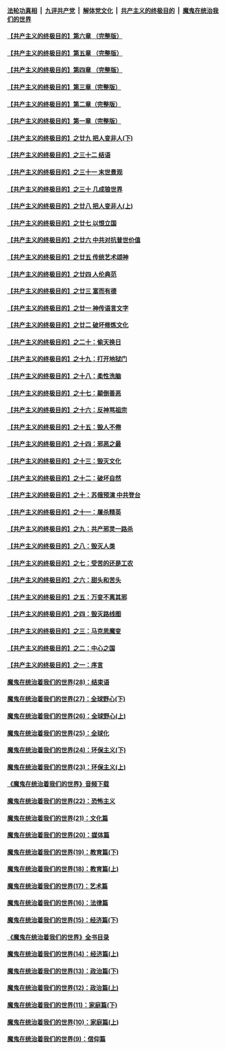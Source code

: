 ####  [法轮功真相](../../../../basic/blob/master/README.md?t=03041939) &nbsp;|&nbsp; [九评共产党](../../../../9ping.md/blob/master/README.md?t=03041939) &nbsp;|&nbsp; [解体党文化](../../../../jtdwh.md/blob/master/README.md?t=03041939)  &nbsp;|&nbsp; [共产主义的终极目的](../../../../gczydzjmd.md/blob/master/README.md?t=03041939) &nbsp;|&nbsp; [魔鬼在统治我们的世界](../../../../mgztzwmdsj.md/blob/master/README.md?t=03041939) 

#### [【共产主义的终极目的】第六章 （完整版）](../pages/nsc422/n11428913.md?t=03041939) 

#### [【共产主义的终极目的】第五章 （完整版）](../pages/nsc422/n11428912.md?t=03041939) 

#### [【共产主义的终极目的】第四章 （完整版）](../pages/nsc422/n11428907.md?t=03041939) 

#### [【共产主义的终极目的】第三章（完整版）](../pages/nsc422/n11428848.md?t=03041939) 

#### [【共产主义的终极目的】第二章（完整版）](../pages/nsc422/n11428831.md?t=03041939) 

#### [【共产主义的终极目的】第一章（完整版）](../pages/nsc422/n11417651.md?t=03041939) 

#### [【共产主义的终极目的】之廿九 把人变非人(下)](../pages/nsc422/n11344140.md?t=03041939) 

#### [【共产主义的终极目的】之三十二 结语](../pages/nsc422/n11360535.md?t=03041939) 

#### [【共产主义的终极目的】之三十一 末世景观](../pages/nsc422/n11351129.md?t=03041939) 

#### [【共产主义的终极目的】之三十 几成狼世界](../pages/nsc422/n11348280.md?t=03041939) 

#### [【共产主义的终极目的】之廿八 把人变非人(上)](../pages/nsc422/n11340492.md?t=03041939) 

#### [【共产主义的终极目的】之廿七 以恨立国](../pages/nsc422/n11336944.md?t=03041939) 

#### [【共产主义的终极目的】之廿六 中共对抗普世价值](../pages/nsc422/n11324785.md?t=03041939) 

#### [【共产主义的终极目的】之廿五 传统艺术颂神](../pages/nsc422/n11296396.md?t=03041939) 

#### [【共产主义的终极目的】之廿四 人伦典范](../pages/nsc422/n11296397.md?t=03041939) 

#### [【共产主义的终极目的】之廿三 富而有德](../pages/nsc422/n11283598.md?t=03041939) 

#### [【共产主义的终极目的】之廿一 神传语言文字](../pages/nsc422/n11263265.md?t=03041939) 

#### [【共产主义的终极目的】之廿二 破坏修炼文化](../pages/nsc422/n11245728.md?t=03041939) 

#### [【共产主义的终极目的】之二十：偷天换日](../pages/nsc422/n11238846.md?t=03041939) 

#### [【共产主义的终极目的】之十九：打开地狱门](../pages/nsc422/n11206376.md?t=03041939) 

#### [【共产主义的终极目的】之十八：柔性洗脑](../pages/nsc422/n11199994.md?t=03041939) 

#### [【共产主义的终极目的】之十七：颠倒善恶](../pages/nsc422/n11179782.md?t=03041939) 

#### [【共产主义的终极目的】之十六：反神骂祖宗](../pages/nsc422/n11166798.md?t=03041939) 

#### [【共产主义的终极目的】之十五：毁人不倦](../pages/nsc422/n11166792.md?t=03041939) 

#### [【共产主义的终极目的】之十四：邪恶之最](../pages/nsc422/n11150249.md?t=03041939) 

#### [【共产主义的终极目的】之十三：毁灭文化](../pages/nsc422/n11135227.md?t=03041939) 

#### [【共产主义的终极目的】之十二：破坏自然](../pages/nsc422/n11135214.md?t=03041939) 

#### [【共产主义的终极目的】之十：苏俄预演 中共登台](../pages/nsc422/n11118424.md?t=03041939) 

#### [【共产主义的终极目的】之十一：屠杀精英](../pages/nsc422/n11118442.md?t=03041939) 

#### [【共产主义的终极目的】之九：共产邪灵一路杀](../pages/nsc422/n11114139.md?t=03041939) 

#### [【共产主义的终极目的】之八：毁灭人类](../pages/nsc422/n11108503.md?t=03041939) 

#### [【共产主义的终极目的】之七：受苦的还是工农](../pages/nsc422/n11101809.md?t=03041939) 

#### [【共产主义的终极目的】之六：甜头和苦头](../pages/nsc422/n11096971.md?t=03041939) 

#### [【共产主义的终极目的】之五：万变不离其邪](../pages/nsc422/n11091285.md?t=03041939) 

#### [【共产主义的终极目的】之四：毁灭路线图](../pages/nsc422/n11086284.md?t=03041939) 

#### [【共产主义的终极目的】之三：马克思魔变](../pages/nsc422/n11061941.md?t=03041939) 

#### [【共产主义的终极目的】之二：中心之国](../pages/nsc422/n11047728.md?t=03041939) 

#### [【共产主义的终极目的】之一：序言](../pages/nsc422/n11086077.md?t=03041939) 

#### [魔鬼在统治着我们的世界(28)：结束语](../pages/nsc422/n10936246.md?t=03041939) 

#### [魔鬼在统治着我们的世界(27)：全球野心(下)](../pages/nsc422/n10928319.md?t=03041939) 

#### [魔鬼在统治着我们的世界(26)：全球野心(上)](../pages/nsc422/n10900318.md?t=03041939) 

#### [魔鬼在统治着我们的世界(25)：全球化](../pages/nsc422/n10788205.md?t=03041939) 

#### [魔鬼在统治着我们的世界(24)：环保主义(下)](../pages/nsc422/n10695307.md?t=03041939) 

#### [魔鬼在统治着我们的世界(23)：环保主义(上)](../pages/nsc422/n10688613.md?t=03041939) 

#### [《魔鬼在统治着我们的世界》音频下载](../pages/nsc422/n10635553.md?t=03041939) 

#### [魔鬼在统治着我们的世界(22)：恐怖主义](../pages/nsc422/n10614727.md?t=03041939) 

#### [魔鬼在统治着我们的世界(21)：文化篇](../pages/nsc422/n10597706.md?t=03041939) 

#### [魔鬼在统治着我们的世界(20)：媒体篇](../pages/nsc422/n10586579.md?t=03041939) 

#### [魔鬼在统治着我们的世界(19)：教育篇(下)](../pages/nsc422/n10564808.md?t=03041939) 

#### [魔鬼在统治着我们的世界(18)：教育篇(上)](../pages/nsc422/n10526970.md?t=03041939) 

#### [魔鬼在统治着我们的世界(17)：艺术篇](../pages/nsc422/n10499093.md?t=03041939) 

#### [魔鬼在统治着我们的世界(16)：法律篇](../pages/nsc422/n10485969.md?t=03041939) 

#### [魔鬼在统治着我们的世界(15)：经济篇(下)](../pages/nsc422/n10469975.md?t=03041939) 

#### [《魔鬼在统治着我们的世界》全书目录](../pages/nsc422/n10464261.md?t=03041939) 

#### [魔鬼在统治着我们的世界(14)：经济篇(上)](../pages/nsc422/n10457370.md?t=03041939) 

#### [魔鬼在统治着我们的世界(13)：政治篇(下)](../pages/nsc422/n10448270.md?t=03041939) 

#### [魔鬼在统治着我们的世界(12)：政治篇(上)](../pages/nsc422/n10444576.md?t=03041939) 

#### [魔鬼在统治着我们的世界(11)：家庭篇(下)](../pages/nsc422/n10440961.md?t=03041939) 

#### [魔鬼在统治着我们的世界(10)：家庭篇(上)](../pages/nsc422/n10435448.md?t=03041939) 

#### [魔鬼在统治着我们的世界(9)：信仰篇](../pages/nsc422/n10432159.md?t=03041939) 

